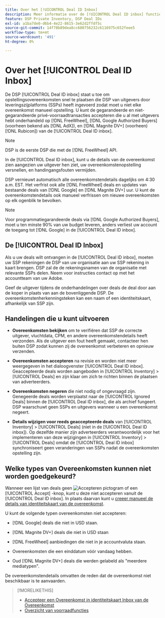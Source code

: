 ```yaml
---
title: Over het [!UICONTROL Deal ID Inbox]
description: Meer informatie over de [!UICONTROL Deal ID inbox] functie, waarmee u persoonlijke deals kunt accepteren die u al met uitgevers hebt onderhandeld op [!DNL FreeWheel], [!DNL Google Authorized Buyers] (voorheen bekend als [!DNL AdX]), and [!DNL Magnite DV+] (voorheen) [!DNL Rubicon]).
feature: DSP Private Inventory, DSP Deal IDs
exl-id: a1ba7de0-d6b4-4e22-8615-3e62d2ffdf5c
source-git-commit: 14f78b89dea8cc680756232c6116975c652feee5
workflow-type: tm+mt
source-wordcount: '491'
ht-degree: 0%

---
```


# Over het [!UICONTROL Deal ID Inbox]

De DSP [!UICONTROL Deal ID inbox] staat u toe om opstellingsovereenkomsten snel te plaatsen die DSP van uitgevers door leveringszijplatforms (SSPs) heeft ingevoerd zodat moet u niet elke overeenkomst manueel opstelling. U kunt de gegarandeerde en niet-gegarandeerde privé-voorraadtransacties accepteren die u al met uitgevers hebt onderhandeld op [!DNL FreeWheel], [!DNL Google Authorized Buyers] (voorheen bekend als [!DNL AdX]), en [!DNL Magnite DV+] (voorheen) [!DNL Rubicon]) van de [!UICONTROL Deal ID inbox].

>[!NOTE]
>
>DSP is de eerste DSP die met de [!DNL FreeWheel] API.

In de [!UICONTROL Deal ID inbox], kunt u de details van de overeenkomst zien aangezien uw uitgever hen ziet, uw overeenkomstenopstelling versnellen, en handingangsfouten vermijden.

<!-- 
Accepting a deal automatically pre-populates a new Deal ID record with details from the publisher, and you need to enter only the publisher [always? or just in some cases?], the media type, who can access the deal, and any attribute labels to apply to the deal so it's easy to find. [Are labels a dimension you can report on?]

For each available deal, you can review the deal details sent directly from the publisher. Some deals are grouped as proposals (packages), and you can see the individual deal details by reviewing the deal.

You can accept any available deal or move an incorrect deal to the Ignored Deals tab. You can also un-ignore deals, which moves them back to the New Deals tab so you can potentially accept them.

For each deal, you can select one publisher and one media type (Desktop Video, Mobile Video, Connected TV, Display, or Audio), and you can share the deal with specific advertisers and with all advertisers for a specific account.
 -->

DSP vernieuwt automatisch alle overeenkomstendetails dagelijks om 4:30 a.m. EST. Het verfrist ook alle [!DNL FreeWheel] deals en updates van bestaande deals van [!DNL Google] en [!DNL Magnite DV+] uur. U kunt de overeenkomstendetails ook manueel verfrissen om nieuwe overeenkomsten op elk ogenblik te bevolken.

<!-- MC: I'm not sure where I got the following. Is this currently true? -->
>[!NOTE]
>
>Voor programmatiegarandeerde deals via [!DNL Google Authorized Buyers], moet u ten minste 90% van uw budget leveren, anders verliest uw account de toegang tot [!DNL Google] in de [!UICONTROL Deal ID inbox].

## De [!UICONTROL Deal ID Inbox]

Als u uw deals wilt ontvangen in de [!UICONTROL Deal ID inbox], moeten uw SSP rekeningen de DSP van uw organisatie aan uw SSP rekening in kaart brengen. DSP zal de de rekeningsnamen van de organisatie met relevante SSPs delen. Neem voor instructies contact op met het accountteam van uw Adobe.

Geef de uitgever tijdens de onderhandelingen over deals de deal door aan de koper in plaats van aan de bovenliggende DSP. De overeenkomstenherkenningsteken kan een naam of een identiteitskaart, afhankelijk van SSP zijn.

## Handelingen die u kunt uitvoeren

* **Overeenkomsten bekijken** om te verifiëren dat SSP de correcte uitgever, vluchtdata, CPM, en andere overeenkomstendetails heeft verzonden. Als de uitgever een fout heeft gemaakt, contacteer hen buiten DSP zodat kunnen zij de overeenkomst verbeteren en opnieuw verzenden.

* **Overeenkomsten accepteren** na revisie en worden niet meer weergegeven in het dialoogvenster [!UICONTROL Deal ID inbox]. Geaccepteerde deals worden aangeboden in [!UICONTROL Inventory] > [!UICONTROL Deals] en zijn klaar om zich te richten binnen de plaatsen van adverteerders.

* **Overeenkomsten negeren** die niet nodig of ongevraagd zijn. Genegeerde deals worden verplaatst naar de [!UICONTROL Ignored Deals] binnen de [!UICONTROL Deal ID inbox], die als archief fungeert. DSP waarschuwt geen SSPs en uitgevers wanneer u een overeenkomst negeert.

* **Details wijzigen voor reeds geaccepteerde deals** van [!UICONTROL Inventory] > [!UICONTROL Deals] (niet in de [!UICONTROL Deal ID inbox]). Op dezelfde manier zijn adverteerders verantwoordelijk voor het implementeren van deze wijzigingen in [!UICONTROL Inventory] > [!UICONTROL Deals] omdat de [!UICONTROL Deal ID inbox] synchroniseert geen veranderingen van SSPs nadat de overeenkomsten opstelling zijn.

## Welke types van Overeenkomsten kunnen niet worden goedgekeurd?

Wanneer een lijst van deals geen ![Accepteren](/help/dsp/assets/accept.png) pictogram of een [!UICONTROL Accept] -knop, kunt u deze niet accepteren vanuit de [!UICONTROL Deal ID inbox]. In plaats daarvan kunt u [creeer manueel de details van identiteitskaart van de overeenkomst](/help/dsp/inventory/deal-id-create.md).

U kunt de volgende typen overeenkomsten niet accepteren:

* [!DNL Google] deals die niet in USD staan.

* [!DNL Magnite DV+] deals die niet in USD staan

* [!DNL FreeWheel] aanbiedingen die niet in je accountvaluta staan.

* Overeenkomsten die een einddatum vóór vandaag hebben.

* Oud [!DNL Magnite DV+] deals die werden gelabeld als &quot;meerdere mediatypen&quot;.

De overeenkomstendetails omvatten de reden dat de overeenkomst niet beschikbaar is te aanvaarden.

>[!MORELIKETHIS]
>
>* [Accepteer een Overeenkomst in identiteitskaart Inbox van de Overeenkomst](deal-id-inbox-accept.md)
>* [Overzicht van voorraadfuncties](inventory-overview.md)

